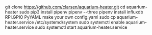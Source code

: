    git clone https://github.com/clarsen/aquarium-heater.git
   cd aquarium-heater
   sudo pip3 install pipenv
   pipenv --three
   pipenv install influxdb RPi.GPIO PyYAML
   make your own config.yaml
   sudo cp aquarium-heater.service /etc/systemd/system
   sudo systemctl enable aquarium-heater.service
   sudo systemctl start aquarium-heater.service
